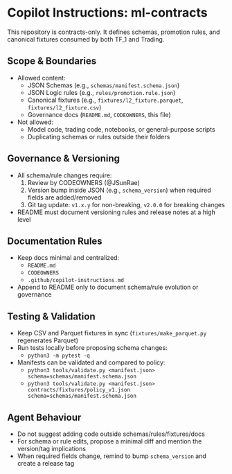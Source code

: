 # Copilot Instructions: ml-contracts

This repository is contracts-only. It defines schemas, promotion rules, and canonical fixtures consumed by both TF_1 and Trading.

## Scope & Boundaries
- Allowed content:
  - JSON Schemas (e.g., `schemas/manifest.schema.json`)
  - JSON Logic rules (e.g., `rules/promotion.rule.json`)
  - Canonical fixtures (e.g., `fixtures/l2_fixture.parquet`, `fixtures/l2_fixture.csv`)
  - Governance docs (`README.md`, `CODEOWNERS`, this file)
- Not allowed:
  - Model code, trading code, notebooks, or general-purpose scripts
  - Duplicating schemas or rules outside their folders

## Governance & Versioning
- All schema/rule changes require:
  1. Review by CODEOWNERS (@JSunRae)
  2. Version bump inside JSON (e.g., `schema_version`) when required fields are added/removed
  3. Git tag update: `v1.x.y` for non-breaking, `v2.0.0` for breaking changes
- README must document versioning rules and release notes at a high level

## Documentation Rules
- Keep docs minimal and centralized:
  - `README.md`
  - `CODEOWNERS`
  - `.github/copilot-instructions.md`
- Append to README only to document schema/rule evolution or governance

## Testing & Validation
- Keep CSV and Parquet fixtures in sync (`fixtures/make_parquet.py` regenerates Parquet)
- Run tests locally before proposing schema changes:
  - `python3 -m pytest -q`
- Manifests can be validated and compared to policy:
  - `python3 tools/validate.py <manifest.json> schema=schemas/manifest.schema.json`
  - `python3 tools/validate.py <manifest.json> contracts/fixtures/policy_v1.json schema=schemas/manifest.schema.json`

## Agent Behaviour
- Do not suggest adding code outside schemas/rules/fixtures/docs
- For schema or rule edits, propose a minimal diff and mention the version/tag implications
- When required fields change, remind to bump `schema_version` and create a release tag
